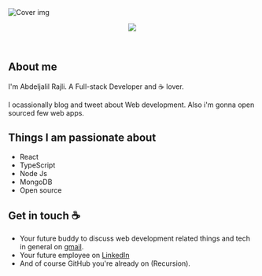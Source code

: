 
<img src="https://i.postimg.cc/J0Pw24wn/bannner-for-github.png" alt="Cover img">



<p align="center">
  <a href="https://skillicons.dev">
    <img src="https://skillicons.dev/icons?i=js,html,css,react,ts,nextjs,nodejs,mongodb,express,wordpress,php,figma" />
  </a>
</p><br />




      
      
## About me

I'm Abdeljalil Rajli. A Full-stack Developer and :coffee: lover. 

I ocassionally blog and tweet about Web development. Also i'm gonna open sourced few web apps.  


## Things I am passionate about

- React
- TypeScript
- Node Js
- MongoDB
- Open source

## Get in touch :coffee:

- Your future buddy to discuss web development related things and tech in general on [gmail](mailto:rajli.contact@gmail.com).
- Your future employee on [LinkedIn](https://www.linkedin.com/in/abdeljalil-rajli-02b3a91b3)
- And of course GitHub you're already on (Recursion).


<!--- 👋 Hi, I’m @Abdeljalil Rajli
- 👀 I’m interested in ...
- 🌱 I’m currently learning ...
- 💞️ I’m looking to collaborate on ...
- 📫 How to reach me ... --->

<!---
AbdeljalilRajli/AbdeljalilRajli is a ✨ special ✨ repository because its `README.md` (this file) appears on your GitHub profile.
You can click the Preview link to take a look at your changes.
--->
